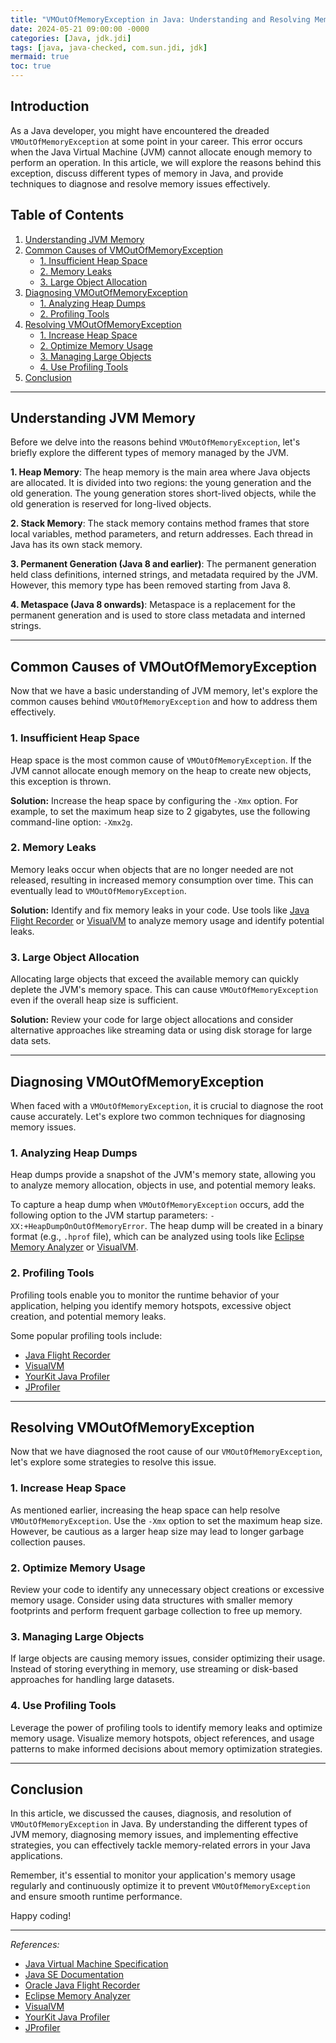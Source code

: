 ```yaml
---
title: "VMOutOfMemoryException in Java: Understanding and Resolving Memory Issues"
date: 2024-05-21 09:00:00 -0000
categories: [Java, jdk.jdi]
tags: [java, java-checked, com.sun.jdi, jdk]
mermaid: true
toc: true
---
```


## Introduction

As a Java developer, you might have encountered the dreaded `VMOutOfMemoryException` at some point in your career. This error occurs when the Java Virtual Machine (JVM) cannot allocate enough memory to perform an operation. In this article, we will explore the reasons behind this exception, discuss different types of memory in Java, and provide techniques to diagnose and resolve memory issues effectively.

## Table of Contents

1. [Understanding JVM Memory](#understanding-jvm-memory)
2. [Common Causes of VMOutOfMemoryException](#common-causes-of-vmoutofmemoryexception)
   - [1. Insufficient Heap Space](#1-insufficient-heap-space)
   - [2. Memory Leaks](#2-memory-leaks)
   - [3. Large Object Allocation](#3-large-object-allocation)
3. [Diagnosing VMOutOfMemoryException](#diagnosing-vmoutofmemoryexception)
   - [1. Analyzing Heap Dumps](#1-analyzing-heap-dumps)
   - [2. Profiling Tools](#2-profiling-tools)
4. [Resolving VMOutOfMemoryException](#resolving-vmoutofmemoryexception)
   - [1. Increase Heap Space](#1-increase-heap-space)
   - [2. Optimize Memory Usage](#2-optimize-memory-usage)
   - [3. Managing Large Objects](#3-managing-large-objects)
   - [4. Use Profiling Tools](#4-use-profiling-tools)
5. [Conclusion](#conclusion)

---

## Understanding JVM Memory 

Before we delve into the reasons behind `VMOutOfMemoryException`, let's briefly explore the different types of memory managed by the JVM.

**1. Heap Memory**: The heap memory is the main area where Java objects are allocated. It is divided into two regions: the young generation and the old generation. The young generation stores short-lived objects, while the old generation is reserved for long-lived objects.

**2. Stack Memory**: The stack memory contains method frames that store local variables, method parameters, and return addresses. Each thread in Java has its own stack memory.

**3. Permanent Generation (Java 8 and earlier)**: The permanent generation held class definitions, interned strings, and metadata required by the JVM. However, this memory type has been removed starting from Java 8.

**4. Metaspace (Java 8 onwards)**: Metaspace is a replacement for the permanent generation and is used to store class metadata and interned strings.

---

## Common Causes of VMOutOfMemoryException

Now that we have a basic understanding of JVM memory, let's explore the common causes behind `VMOutOfMemoryException` and how to address them effectively.

### 1. Insufficient Heap Space

Heap space is the most common cause of `VMOutOfMemoryException`. If the JVM cannot allocate enough memory on the heap to create new objects, this exception is thrown. 

**Solution:** Increase the heap space by configuring the `-Xmx` option. For example, to set the maximum heap size to 2 gigabytes, use the following command-line option: `-Xmx2g`.

### 2. Memory Leaks

Memory leaks occur when objects that are no longer needed are not released, resulting in increased memory consumption over time. This can eventually lead to `VMOutOfMemoryException`.

**Solution:** Identify and fix memory leaks in your code. Use tools like [Java Flight Recorder](https://docs.oracle.com/en/java/javase/14/docs/api/jdk.jfr/jdk/jfr/Recording.html) or [VisualVM](https://visualvm.github.io/) to analyze memory usage and identify potential leaks.

### 3. Large Object Allocation

Allocating large objects that exceed the available memory can quickly deplete the JVM's memory space. This can cause `VMOutOfMemoryException` even if the overall heap size is sufficient.

**Solution:** Review your code for large object allocations and consider alternative approaches like streaming data or using disk storage for large data sets.

---

## Diagnosing VMOutOfMemoryException

When faced with a `VMOutOfMemoryException`, it is crucial to diagnose the root cause accurately. Let's explore two common techniques for diagnosing memory issues.

### 1. Analyzing Heap Dumps

Heap dumps provide a snapshot of the JVM's memory state, allowing you to analyze memory allocation, objects in use, and potential memory leaks.

To capture a heap dump when `VMOutOfMemoryException` occurs, add the following option to the JVM startup parameters: `-XX:+HeapDumpOnOutOfMemoryError`. The heap dump will be created in a binary format (e.g., `.hprof` file), which can be analyzed using tools like [Eclipse Memory Analyzer](https://www.eclipse.org/mat/) or [VisualVM](https://visualvm.github.io/).

### 2. Profiling Tools

Profiling tools enable you to monitor the runtime behavior of your application, helping you identify memory hotspots, excessive object creation, and potential memory leaks.

Some popular profiling tools include:

- [Java Flight Recorder](https://docs.oracle.com/en/java/javase/14/docs/api/jdk.jfr/jdk/jfr/Recording.html)
- [VisualVM](https://visualvm.github.io/)
- [YourKit Java Profiler](https://www.yourkit.com/java/profiler/)
- [JProfiler](https://www.ej-technologies.com/products/jprofiler/overview.html)

---

## Resolving VMOutOfMemoryException

Now that we have diagnosed the root cause of our `VMOutOfMemoryException`, let's explore some strategies to resolve this issue.

### 1. Increase Heap Space

As mentioned earlier, increasing the heap space can help resolve `VMOutOfMemoryException`. Use the `-Xmx` option to set the maximum heap size. However, be cautious as a larger heap size may lead to longer garbage collection pauses.

### 2. Optimize Memory Usage

Review your code to identify any unnecessary object creations or excessive memory usage. Consider using data structures with smaller memory footprints and perform frequent garbage collection to free up memory.

### 3. Managing Large Objects

If large objects are causing memory issues, consider optimizing their usage. Instead of storing everything in memory, use streaming or disk-based approaches for handling large datasets.

### 4. Use Profiling Tools

Leverage the power of profiling tools to identify memory leaks and optimize memory usage. Visualize memory hotspots, object references, and usage patterns to make informed decisions about memory optimization strategies.

---

## Conclusion

In this article, we discussed the causes, diagnosis, and resolution of `VMOutOfMemoryException` in Java. By understanding the different types of JVM memory, diagnosing memory issues, and implementing effective strategies, you can effectively tackle memory-related errors in your Java applications.

Remember, it's essential to monitor your application's memory usage regularly and continuously optimize it to prevent `VMOutOfMemoryException` and ensure smooth runtime performance.

Happy coding!

---

*References:*

- [Java Virtual Machine Specification](https://docs.oracle.com/javase/specs/jvms/se17/html/index.html)
- [Java SE Documentation](https://docs.oracle.com/en/java/javase/index.html)
- [Oracle Java Flight Recorder](https://docs.oracle.com/en/java/javase/14/docs/api/jdk.jfr/jdk/jfr/Recording.html)
- [Eclipse Memory Analyzer](https://www.eclipse.org/mat/)
- [VisualVM](https://visualvm.github.io/)
- [YourKit Java Profiler](https://www.yourkit.com/java/profiler/)
- [JProfiler](https://www.ej-technologies.com/products/jprofiler/overview.html)
